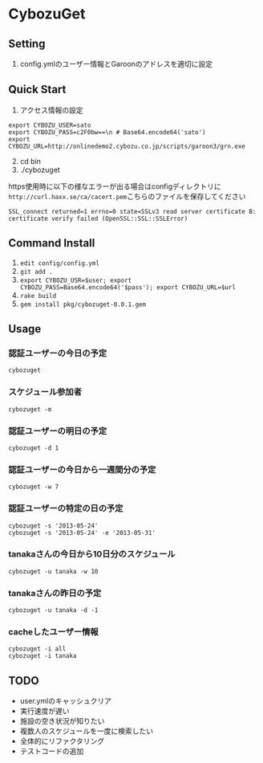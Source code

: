 # CybozuGet
## Setting

1. config.ymlのユーザー情報とGaroonのアドレスを適切に設定

## Quick Start

1. アクセス情報の設定
```
export CYBOZU_USER=sato
export CYBOZU_PASS=c2F0bw==\n # Base64.encode64('sato')
export CYBOZU_URL=http://onlinedemo2.cybozu.co.jp/scripts/garoon3/grn.exe
```
2. cd bin
3. ./cybozuget

https使用時に以下の様なエラーが出る場合はconfigディレクトリに`http://curl.haxx.se/ca/cacert.pem`こちらのファイルを保存してください

    SSL_connect returned=1 errno=0 state=SSLv3 read server certificate B: certificate verify failed (OpenSSL::SSL::SSLError)

## Command Install

1. `edit config/config.yml`
2. `git add .`
3. `export CYBOZU_USR=$user; export CYBOZU_PASS=Base64.encode64('$pass'); export CYBOZU_URL=$url`
4. `rake build`
5. `gem install pkg/cybozuget-0.0.1.gem`

## Usage
### 認証ユーザーの今日の予定
    cybozuget

### スケジュール参加者
    cybozuget -m

###  認証ユーザーの明日の予定
    cybozuget -d 1

### 認証ユーザーの今日から一週間分の予定
    cybozuget -w 7

### 認証ユーザーの特定の日の予定
    cybozuget -s '2013-05-24'
    cybozuget -s '2013-05-24' -e '2013-05-31'

### tanakaさんの今日から10日分のスケジュール
    cybozuget -u tanaka -w 10

### tanakaさんの昨日の予定
    cybozuget -u tanaka -d -1

### cacheしたユーザー情報
    cybozuget -i all
    cybozuget -i tanaka

## TODO
* user.ymlのキャッシュクリア
* 実行速度が遅い
* 施設の空き状況が知りたい
* 複数人のスケジュールを一度に検索したい
* 全体的にリファクタリング
* テストコードの追加
